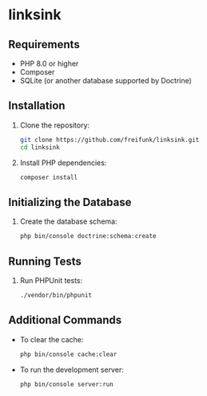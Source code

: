 # linksink

## Requirements

- PHP 8.0 or higher
- Composer
- SQLite (or another database supported by Doctrine)

## Installation

1. Clone the repository:
    ```sh
    git clone https://github.com/freifunk/linksink.git
    cd linksink
    ```

2. Install PHP dependencies:
    ```sh
    composer install
    ```

## Initializing the Database

1. Create the database schema:
    ```sh
    php bin/console doctrine:schema:create
    ```

## Running Tests

1. Run PHPUnit tests:
    ```sh
    ./vendor/bin/phpunit
    ```

## Additional Commands

- To clear the cache:
    ```sh
    php bin/console cache:clear
    ```

- To run the development server:
    ```sh
    php bin/console server:run
    ```